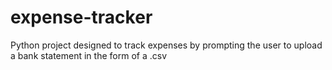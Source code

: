 # expense-tracker
Python project designed to track expenses by prompting the user to upload a bank statement in the form of a .csv
